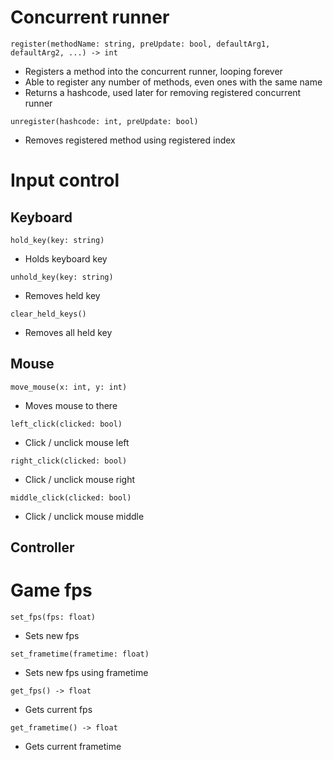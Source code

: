 # Concurrent runner
`register(methodName: string, preUpdate: bool, defaultArg1, defaultArg2, ...) -> int`
- Registers a method into the concurrent runner, looping forever
- Able to register any number of methods, even ones with the same name
- Returns a hashcode, used later for removing registered concurrent runner

`unregister(hashcode: int, preUpdate: bool)`
- Removes registered method using registered index

# Input control
## Keyboard
`hold_key(key: string)`
- Holds keyboard key

`unhold_key(key: string)`
- Removes held key

`clear_held_keys()`
- Removes all held key

## Mouse
`move_mouse(x: int, y: int)`
- Moves mouse to there

`left_click(clicked: bool)`
- Click / unclick mouse left

`right_click(clicked: bool)`
- Click / unclick mouse right

`middle_click(clicked: bool)`
- Click / unclick mouse middle

## Controller

# Game fps
`set_fps(fps: float)`
- Sets new fps

`set_frametime(frametime: float)`
- Sets new fps using frametime

`get_fps() -> float`
- Gets current fps

`get_frametime() -> float`
- Gets current frametime